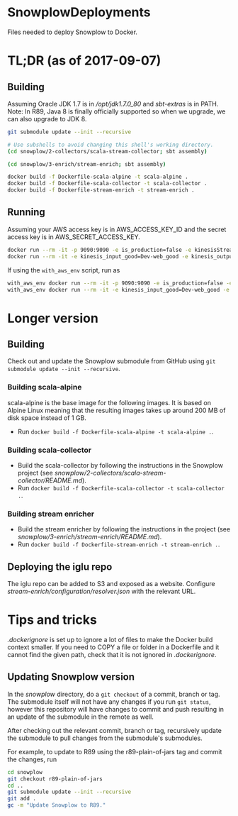 # SnowplowDeployments
Files needed to deploy Snowplow to Docker.

# TL;DR (as of 2017-09-07)
## Building
Assuming Oracle JDK 1.7 is in _/opt/jdk1.7.0_80_ and _sbt-extras_ is in PATH. Note: In R89, Java 8 is finally officially supported so when we upgrade, we can also upgrade to JDK 8.

```bash
git submodule update --init --recursive

# Use subshells to avoid changing this shell's working directory.
(cd snowplow/2-collectors/scala-stream-collector; sbt assembly)

(cd snowplow/3-enrich/stream-enrich; sbt assembly)

docker build -f Dockerfile-scala-alpine -t scala-alpine .
docker build -f Dockerfile-scala-collector -t scala-collector .
docker build -f Dockerfile-stream-enrich -t stream-enrich .
```

## Running
Assuming your AWS access key is in AWS\_ACCESS\_KEY\_ID and the secret access key is in AWS\_SECRET\_ACCESS\_KEY.
```bash
docker run --rm -it -p 9090:9090 -e is_production=false -e kinesisStreamGoodName=Dev-web_good -e kinesisStreamBadName=Dev-web_bad -e AWS_ACCESS_KEY_ID=$AWS_ACCESS_KEY_ID -e AWS_SECRET_ACCESS_KEY=$AWS_SECRET_ACCESS_KEY scala-collector
docker run --rm -it -e kinesis_input_good=Dev-web_good -e kinesis_output_good=Dev-enriched_good -e kinesis_output_bad=Dev-enriched_bad -e app_name=SnowplowKinesisEnrich_local -e AWS_ACCESS_KEY_ID=$AWS_ACCESS_KEY_ID -e AWS_SECRET_ACCESS_KEY=$AWS_SECRET_ACCESS_KEY stream-enrich
```

If using the `with_aws_env` script, run as
```bash
with_aws_env docker run --rm -it -p 9090:9090 -e is_production=false -e kinesisStreamGoodName=Dev-web_good -e kinesisStreamBadName=Dev-web_bad -e AWS_ACCESS_KEY_ID='$AWS_ACCESS_KEY_ID' -e AWS_SECRET_ACCESS_KEY='$AWS_SECRET_ACCESS_KEY' -e AWS_SESSION_TOKEN='$AWS_SESSION_TOKEN' scala-collector
with_aws_env docker run --rm -it -e kinesis_input_good=Dev-web_good -e kinesis_output_good=Dev-enriched_good -e kinesis_output_bad=Dev-enriched_bad -e app_name=SnowplowKinesisEnrich_local -e AWS_ACCESS_KEY_ID='$AWS_ACCESS_KEY_ID' -e AWS_SECRET_ACCESS_KEY='$AWS_SECRET_ACCESS_KEY' -e AWS_SESSION_TOKEN='$AWS_SESSION_TOKEN' stream-enrich
```

# Longer version
## Building
Check out and update the Snowplow submodule from GitHub using `git submodule update --init --recursive`.

### Building scala-alpine
scala-alpine is the base image for the following images. It is based on Alpine Linux meaning that the resulting images takes up around 200 MB of disk space instead of 1 GB.
* Run `docker build -f Dockerfile-scala-alpine -t scala-alpine .`.

### Building scala-collector
* Build the scala-collector by following the instructions in the Snowplow project (see _snowplow/2-collectors/scala-stream-collector/README.md_).
* Run `docker build -f Dockerfile-scala-collector -t scala-collector .`.

### Building stream enricher
* Build the stream enricher by following the instructions in the project (see _snowplow/3-enrich/stream-enrich/README.md_).
* Run `docker build -f Dockerfile-stream-enrich -t stream-enrich .`.

## Deploying the iglu repo
The iglu repo can be added to S3 and exposed as a website. Configure _stream-enrich/configuration/resolver.json_ with the relevant URL.

# Tips and tricks
_.dockerignore_ is set up to ignore a lot of files to make the Docker build context smaller. If you need to COPY a file or folder in a Dockerfile and it cannot find the given path, check that it is not ignored in _.dockerignore_.

## Updating Snowplow version
In the *snowplow* directory, do a `git checkout` of a commit, branch or tag. The submodule itself will not have any changes if you run `git status`, however this repository will have changes to commit and push resulting in an update of the submodule in the remote as well.

After checking out the relevant commit, branch or tag, recursively update the submodule to pull changes from the submodule's submodules.

For example, to update to R89 using the r89-plain-of-jars tag and commit the changes, run
```bash
cd snowplow
git checkout r89-plain-of-jars
cd ..
git submodule update --init --recursive
git add .
gc -m "Update Snowplow to R89."
```
